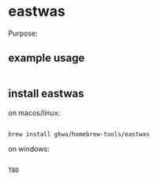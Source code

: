 # eastwas

Purpose:


## example usage

```bash


```

## install eastwas


on macos/linux:
```bash

brew install gkwa/homebrew-tools/eastwas

```


on windows:

```powershell

TBD

```
